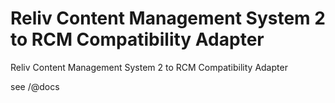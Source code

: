 Reliv Content Management System 2 to RCM Compatibility Adapter
==============================================================

Reliv Content Management System 2 to RCM Compatibility Adapter

see /@docs
